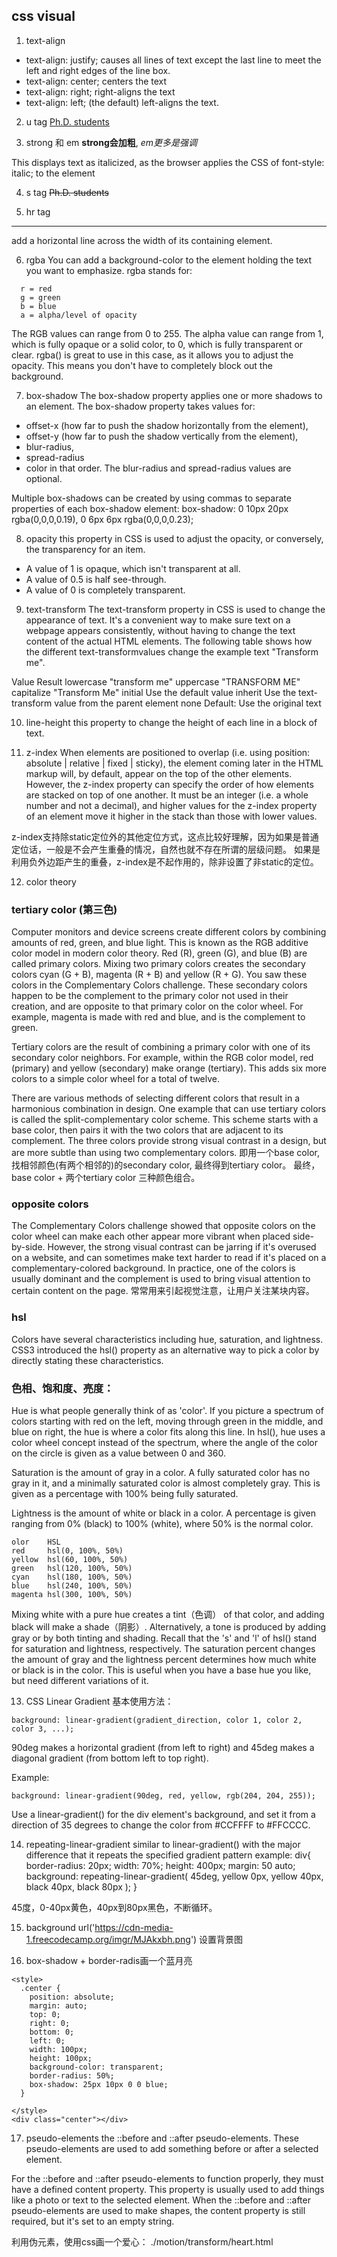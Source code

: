 ## css visual
1. text-align
- text-align: justify; causes all lines of text except the last line to meet the left and right edges of the line box.
- text-align: center; centers the text
- text-align: right; right-aligns the text
- text-align: left; (the default) left-aligns the text.

2. u tag
<u>Ph.D. students</u>

3. strong 和 em
<strong>strong会加粗</strong>, 
<em>em更多是强调</em>

This displays text as italicized, as the browser applies the CSS of font-style: italic; to the element

4. s tag
<s>Ph.D. students</s>

5. hr tag 
<hr />
add a horizontal line across the width of its containing element.

6. rgba
You can add a background-color to the element holding the text you want to emphasize. 
rgba stands for:
```
  r = red
  g = green
  b = blue
  a = alpha/level of opacity
```
The RGB values can range from 0 to 255. The alpha value can range from 1, 
which is fully opaque or a solid color, to 0, which is fully transparent or clear. 
rgba() is great to use in this case, as it allows you to adjust the opacity. 
This means you don't have to completely block out the background.

7. box-shadow 
The box-shadow property applies one or more shadows to an element.
The box-shadow property takes values for:
- offset-x (how far to push the shadow horizontally from the element),
- offset-y (how far to push the shadow vertically from the element),
- blur-radius,
- spread-radius
- color
in that order.
The blur-radius and spread-radius values are optional.

Multiple box-shadows can be created by using commas to separate properties of each box-shadow element:
box-shadow: 0 10px 20px rgba(0,0,0,0.19), 0 6px 6px rgba(0,0,0,0.23);

8. opacity 
this property in CSS is used to adjust the opacity, or conversely, the transparency for an item.
- A value of 1 is opaque, which isn't transparent at all.
- A value of 0.5 is half see-through.
- A value of 0 is completely transparent.

9. text-transform
The text-transform property in CSS is used to change the appearance of text. 
It's a convenient way to make sure text on a webpage appears consistently, without having to change the text content of the actual HTML elements.
The following table shows how the different text-transformvalues change the example text "Transform me".

Value	Result
lowercase	"transform me"
uppercase	"TRANSFORM ME"
capitalize	"Transform Me"
initial	Use the default value
inherit	Use the text-transform value from the parent element
none	Default: Use the original text

10. line-height 
this property to change the height of each line in a block of text.

11. z-index
When elements are positioned to overlap (i.e. using position: absolute | relative | fixed | sticky), 
the element coming later in the HTML markup will, by default, appear on the top of the other elements. 
However, the z-index property can specify the order of how elements are stacked on top of one another. 
It must be an integer (i.e. a whole number and not a decimal), 
and higher values for the z-index property of an element move it higher in the stack than those with lower values.

z-index支持除static定位外的其他定位方式，这点比较好理解，因为如果是普通定位话，一般是不会产生重叠的情况，自然也就不存在所谓的层级问题。
如果是利用负外边距产生的重叠，z-index是不起作用的，除非设置了非static的定位。

12. color theory
### tertiary color (第三色)
Computer monitors and device screens create different colors by combining amounts of red, green, and blue light. 
This is known as the RGB additive color model in modern color theory. 
Red (R), green (G), and blue (B) are called primary colors. 
Mixing two primary colors creates the secondary colors cyan (G + B), magenta (R + B) and yellow (R + G). 
You saw these colors in the Complementary Colors challenge. 
These secondary colors happen to be the complement to the primary color not used in their creation, 
and are opposite to that primary color on the color wheel. For example, magenta is made with red and blue, 
and is the complement to green.

Tertiary colors are the result of combining a primary color with one of its secondary color neighbors. 
For example, within the RGB color model, red (primary) and yellow (secondary) make orange (tertiary). 
This adds six more colors to a simple color wheel for a total of twelve.

There are various methods of selecting different colors that result in a harmonious combination in design. 
One example that can use tertiary colors is called the split-complementary color scheme. 
This scheme starts with a base color, then pairs it with the two colors that are adjacent to its complement. 
The three colors provide strong visual contrast in a design, but are more subtle than using two complementary colors.
即用一个base color, 找相邻颜色(有两个相邻的)的secondary color, 最终得到tertiary color。 最终，base color + 两个tertiary color 三种颜色组合。

### opposite colors
The Complementary Colors challenge showed that opposite colors on the color wheel can make each other 
appear more vibrant when placed side-by-side. However, the strong visual contrast can be jarring 
if it's overused on a website, and can sometimes make text harder to read if it's placed on a complementary-colored background. 
In practice, one of the colors is usually dominant and the complement is used to bring visual attention to certain content on the page.
常常用来引起视觉注意，让用户关注某块内容。

### hsl
Colors have several characteristics including hue, saturation, and lightness. CSS3 introduced the hsl() property 
as an alternative way to pick a color by directly stating these characteristics.

### 色相、饱和度、亮度：
Hue is what people generally think of as 'color'. If you picture a spectrum of colors starting with red on the left, 
moving through green in the middle, and blue on right, the hue is where a color fits along this line. 
In hsl(), hue uses a color wheel concept instead of the spectrum, where the angle of the color on the circle is given 
as a value between 0 and 360.

Saturation is the amount of gray in a color. A fully saturated color has no gray in it, 
and a minimally saturated color is almost completely gray. This is given as a percentage with 100% being fully saturated.

Lightness is the amount of white or black in a color. A percentage is given ranging from 0% (black) to 100% (white), 
where 50% is the normal color.
```
olor	HSL
red 	hsl(0, 100%, 50%)
yellow	hsl(60, 100%, 50%)
green	hsl(120, 100%, 50%)
cyan	hsl(180, 100%, 50%)
blue	hsl(240, 100%, 50%)
magenta	hsl(300, 100%, 50%)
```
Mixing white with a pure hue creates a tint（色调） of that color, and adding black will make a shade（阴影）. 
Alternatively, a tone is produced by adding gray or by both tinting and shading. 
Recall that the 's' and 'l' of hsl() stand for saturation and lightness, respectively. 
The saturation percent changes the amount of gray and the lightness percent determines how much white or black is 
in the color. This is useful when you have a base hue you like, but need different variations of it.

13.  CSS Linear Gradient
基本使用方法：
```
background: linear-gradient(gradient_direction, color 1, color 2, color 3, ...);
```
90deg makes a horizontal gradient (from left to right) and 45deg makes a diagonal gradient (from bottom left to top right).

Example:
```
background: linear-gradient(90deg, red, yellow, rgb(204, 204, 255));
```
Use a linear-gradient() for the div element's background, 
and set it from a direction of 35 degrees to change the color from #CCFFFF to #FFCCCC.

14. repeating-linear-gradient
similar to linear-gradient() with the major difference that it repeats the specified gradient pattern
example:
div{
    border-radius: 20px;
    width: 70%;
    height: 400px;
    margin:  50 auto;
    background: repeating-linear-gradient(
      45deg,
      yellow 0px,
      yellow 40px,
      black 40px,
      black 80px
    );
}

45度，0-40px黄色，40px到80px黑色，不断循环。

15. background
url('https://cdn-media-1.freecodecamp.org/imgr/MJAkxbh.png') 设置背景图

16. box-shadow + border-radis画一个蓝月亮
```
<style>
  .center {
    position: absolute;
    margin: auto;
    top: 0;
    right: 0;
    bottom: 0;
    left: 0;
    width: 100px;
    height: 100px;
    background-color: transparent;
    border-radius: 50%;
    box-shadow: 25px 10px 0 0 blue;
  }

</style>
<div class="center"></div>
```

17.  pseudo-elements
the ::before and ::after pseudo-elements. 
These pseudo-elements are used to add something before or after a selected element.

For the ::before and ::after pseudo-elements to function properly, they must have a defined content property. 
This property is usually used to add things like a photo or text to the selected element. 
When the ::before and ::after pseudo-elements are used to make shapes, the content property is still required, 
but it's set to an empty string.

利用伪元素，使用css画一个爱心：
./motion/transform/heart.html

